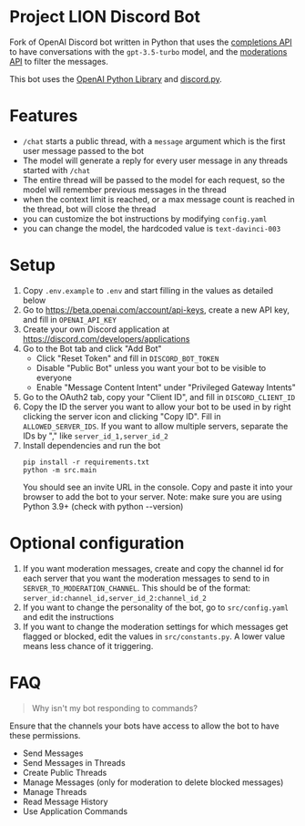 # Project LION Discord Bot

Fork of OpenAI Discord bot written in Python that uses the [completions API](https://beta.openai.com/docs/api-reference/completions) to have conversations with the `gpt-3.5-turbo` model, and the [moderations API](https://beta.openai.com/docs/api-reference/moderations) to filter the messages.

This bot uses the [OpenAI Python Library](https://github.com/openai/openai-python) and [discord.py](https://discordpy.readthedocs.io/).


# Features

- `/chat` starts a public thread, with a `message` argument which is the first user message passed to the bot
- The model will generate a reply for every user message in any threads started with `/chat`
- The entire thread will be passed to the model for each request, so the model will remember previous messages in the thread
- when the context limit is reached, or a max message count is reached in the thread, bot will close the thread
- you can customize the bot instructions by modifying `config.yaml`
- you can change the model, the hardcoded value is `text-davinci-003`

# Setup

1. Copy `.env.example` to `.env` and start filling in the values as detailed below
1. Go to https://beta.openai.com/account/api-keys, create a new API key, and fill in `OPENAI_API_KEY`
1. Create your own Discord application at https://discord.com/developers/applications
1. Go to the Bot tab and click "Add Bot"
    - Click "Reset Token" and fill in `DISCORD_BOT_TOKEN`
    - Disable "Public Bot" unless you want your bot to be visible to everyone
    - Enable "Message Content Intent" under "Privileged Gateway Intents"
1. Go to the OAuth2 tab, copy your "Client ID", and fill in `DISCORD_CLIENT_ID`
1. Copy the ID the server you want to allow your bot to be used in by right clicking the server icon and clicking "Copy ID". Fill in `ALLOWED_SERVER_IDS`. If you want to allow multiple servers, separate the IDs by "," like `server_id_1,server_id_2`
1. Install dependencies and run the bot
    ```
    pip install -r requirements.txt
    python -m src.main
    ```
    You should see an invite URL in the console. Copy and paste it into your browser to add the bot to your server.
    Note: make sure you are using Python 3.9+ (check with python --version)

# Optional configuration

1. If you want moderation messages, create and copy the channel id for each server that you want the moderation messages to send to in `SERVER_TO_MODERATION_CHANNEL`. This should be of the format: `server_id:channel_id,server_id_2:channel_id_2`
1. If you want to change the personality of the bot, go to `src/config.yaml` and edit the instructions
1. If you want to change the moderation settings for which messages get flagged or blocked, edit the values in `src/constants.py`. A lower value means less chance of it triggering.

# FAQ

> Why isn't my bot responding to commands?

Ensure that the channels your bots have access to allow the bot to have these permissions.
- Send Messages
- Send Messages in Threads
- Create Public Threads
- Manage Messages (only for moderation to delete blocked messages)
- Manage Threads
- Read Message History
- Use Application Commands
